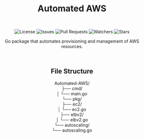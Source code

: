 <h1 align="center">Automated AWS</h1>
<br />

<div align="center">
  <p> 
    <img src="https://img.shields.io/github/license/AbhiAlest/Automated-AWS.svg" alt = "License" >
    <img src="https://img.shields.io/github/issues/AbhiAlest/Automated-AWS.svg" alt = "Issues" >
    <img src="https://img.shields.io/github/issues-pr/AbhiAlest/Automated-AWS.svg" alt = "Pull Requests" >
    <img src="https://img.shields.io/github/watchers/AbhiAlest/Automated-AWS.svg" alt = "Watchers" >
    <img src="https://img.shields.io/github/stars/AbhiAlest/Automated-AWS.svg" alt = "Stars" >
</p>
  
 

  
  
<p align="center">
Go package that automates provisioning and management of AWS resources.
</p>
<br />  

<h2 align="center">File Structure</h1>

  <p> 
    Automated-AWS/<br />
    ├── cmd/<br />
    │   └── main.go<br />
    └── pkg/<br />
        ├── ec2/<br />
        │   └── ec2.go<br />
        ├── elbv2/<br />
        │   └── elbv2.go<br />
        └── autoscaling/<br />
            └── autoscaling.go<br />
    </p>
<br />
